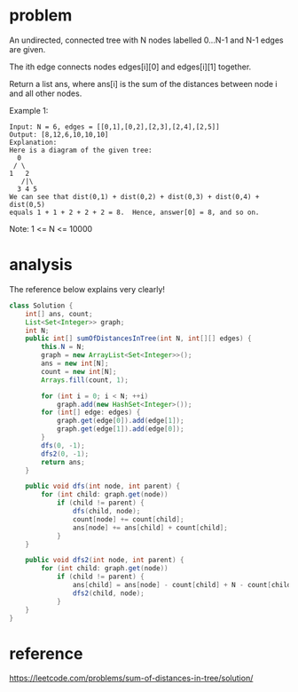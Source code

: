 # problem
An undirected, connected tree with N nodes labelled 0...N-1 and N-1 edges are given.

The ith edge connects nodes edges[i][0] and edges[i][1] together.

Return a list ans, where ans[i] is the sum of the distances between node i and all other nodes.

Example 1:
```
Input: N = 6, edges = [[0,1],[0,2],[2,3],[2,4],[2,5]]
Output: [8,12,6,10,10,10]
Explanation: 
Here is a diagram of the given tree:
  0
 / \
1   2
   /|\
  3 4 5
We can see that dist(0,1) + dist(0,2) + dist(0,3) + dist(0,4) + dist(0,5)
equals 1 + 1 + 2 + 2 + 2 = 8.  Hence, answer[0] = 8, and so on.
```
Note: 1 <= N <= 10000

# analysis
The reference below explains very clearly!
```Java
class Solution {
    int[] ans, count;
    List<Set<Integer>> graph;
    int N;
    public int[] sumOfDistancesInTree(int N, int[][] edges) {
        this.N = N;
        graph = new ArrayList<Set<Integer>>();
        ans = new int[N];
        count = new int[N];
        Arrays.fill(count, 1);

        for (int i = 0; i < N; ++i)
            graph.add(new HashSet<Integer>());
        for (int[] edge: edges) {
            graph.get(edge[0]).add(edge[1]);
            graph.get(edge[1]).add(edge[0]);
        }
        dfs(0, -1);
        dfs2(0, -1);
        return ans;
    }

    public void dfs(int node, int parent) {
        for (int child: graph.get(node))
            if (child != parent) {
                dfs(child, node);
                count[node] += count[child];
                ans[node] += ans[child] + count[child];
            }
    }

    public void dfs2(int node, int parent) {
        for (int child: graph.get(node))
            if (child != parent) {
                ans[child] = ans[node] - count[child] + N - count[child];
                dfs2(child, node);
            }
    }
}
```

# reference
https://leetcode.com/problems/sum-of-distances-in-tree/solution/
